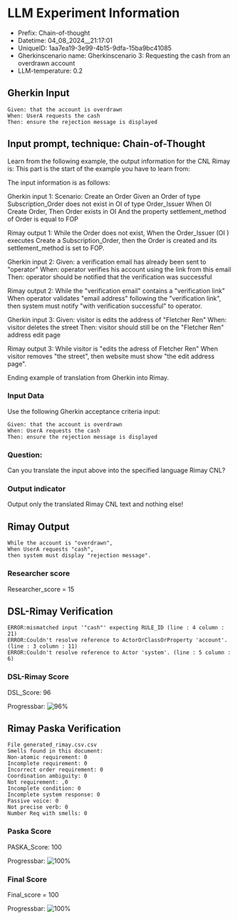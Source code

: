 

# LLM Experiment Information
* Prefix:   Chain-of-thought
* Datetime: 04_08_2024__21:17:01
* UniqueID: 1aa7ea19-3e99-4b15-9dfa-15ba9bc41085
* Gherkinscenario name: Gherkinscenario 3: Requesting the cash from an overdrawn account
* LLM-temperature: 0.2

        

## Gherkin Input
```
Given: that the account is overdrawn
When: UserA requests the cash
Then: ensure the rejection message is displayed
```
    



## Input prompt, technique: Chain-of-Thought


Learn from the following example, the output information for the CNL Rimay is: 
This part is the start of the example you have to learn from:

The input information is as follows: 

Gherkin input 1:
Scenario: Create an Order
Given an Order of type Subscription_Order does not exist in OI of type Order_Issuer 
When OI Create Order, 
Then Order exists in OI 
And the property settlement_method of Order is equal to FOP


Rimay output 1:
While the Order does not exist, 
When the Order_Issuer (OI ) executes Create a Subscription_Order, 
then the Order is created and its settlement_method is set to FOP.


Gherkin input 2:
Given: a verification email has already been sent to "operator"
When: operator verifies his account using the link from this email
Then: operator should be notified that the verification was successful

Rimay output 2:
While the "verification email" contains a "verification link" 
When operator validates "email address" following the "verification link", 
then system must notify "with verification successful" to operator.  
 

Gherkin input 3: 
Given: visitor is edits the address of "Fletcher Ren"
When: visitor deletes the street
Then: visitor should still be on the "Fletcher Ren" address edit page


Rimay output 3:
While visitor is "edits the adress of Fletcher Ren" 
When visitor removes "the street", 
then website must show "the edit address page".


Ending example of translation from Gherkin into Rimay.


        

### Input Data
Use the following Gherkin acceptance criteria input: 
```
Given: that the account is overdrawn
When: UserA requests the cash
Then: ensure the rejection message is displayed
```

### Question:
Can you translate the input above into the specified language Rimay CNL?

### Output indicator
Output only the translated Rimay CNL text and nothing else!


## Rimay Output
```
While the account is "overdrawn", 
When UserA requests "cash", 
then system must display "rejection message".
``` 
            

### Researcher score
Researcher_score = 15




## DSL-Rimay Verification
```
ERROR:mismatched input '"cash"' expecting RULE_ID (line : 4 column : 21)
ERROR:Couldn't resolve reference to ActorOrClassOrProperty 'account'. (line : 3 column : 11)
ERROR:Couldn't resolve reference to Actor 'system'. (line : 5 column : 6)

```
### DSL-Rimay Score
DSL_Score: 96

Progressbar: ![96%](https://progress-bar.dev/96)

            


## Rimay Paska Verification
```
File generated_rimay.csv.csv
Smells found in this document: 
Non-atomic requirement: 0
Incomplete requirement: 0
Incorrect order requirement: 0
Coordination ambiguity: 0
Not requirement: ,0
Incomplete condition: 0
Incomplete system response: 0
Passive voice: 0
Not precise verb: 0
Number Req with smells: 0

```
### Paska Score
PASKA_Score: 100

Progressbar: ![100%](https://progress-bar.dev/100)

            

### Final Score
Final_score = 100

Progressbar: ![100%](https://progress-bar.dev/100)

